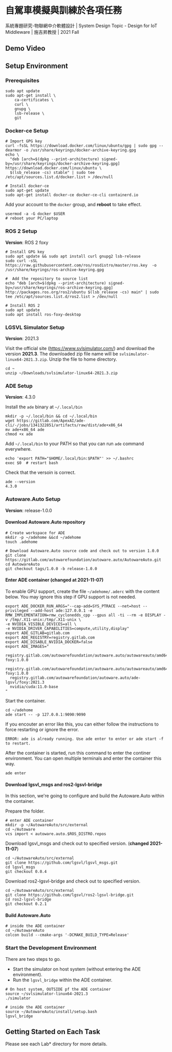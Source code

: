 # 自駕車模擬與訓練於各項任務
系統專題研究-物聯網中介軟體設計 | System Design Topic - Design for IoT Middleware | 施吉昇教授 | 2021 Fall

## Demo Video

## Setup Environment

### Prerequisites

```shell=sh
sudo apt update
sudo apt-get install \
    ca-certificates \
    curl \
    gnupg \
    lsb-release \
    git
```


### Docker-ce Setup

```shell=sh
# Import GPG key
curl -fsSL https://download.docker.com/linux/ubuntu/gpg | sudo gpg --dearmor -o /usr/share/keyrings/docker-archive-keyring.gpg
echo \
  "deb [arch=$(dpkg --print-architecture) signed-by=/usr/share/keyrings/docker-archive-keyring.gpg] https://download.docker.com/linux/ubuntu \
  $(lsb_release -cs) stable" | sudo tee /etc/apt/sources.list.d/docker.list > /dev/null

# Install docker-ce
sudo apt-get update
sudo apt-get install docker-ce docker-ce-cli containerd.io
```

Add your account to the `docker` group, and **reboot** to take effect.

```shell=sh
usermod -a -G docker $USER
# reboot your PC/laptop
```

### ROS 2 Setup

**Version**: ROS 2 foxy

```shell=sh
# Install GPG key
sudo apt update && sudo apt install curl gnupg2 lsb-release
sudo curl -sSL https://raw.githubusercontent.com/ros/rosdistro/master/ros.key  -o /usr/share/keyrings/ros-archive-keyring.gpg

#  Add the repository to source list
echo "deb [arch=$(dpkg --print-architecture) signed-by=/usr/share/keyrings/ros-archive-keyring.gpg] http://packages.ros.org/ros2/ubuntu $(lsb_release -cs) main" | sudo tee /etc/apt/sources.list.d/ros2.list > /dev/null

# Install ROS 2
sudo apt update
sudo apt install ros-foxy-desktop
```

### LGSVL Simulator Setup

**Version**: 2021.3

Visit the official site (https://www.svlsimulator.com/) and download the version **2021.3**. The downloaded zip file name will be `svlsimulator-linux64-2021.3.zip`. Unzip the file to home directory.

```shell=sh
cd ~
unzip ~/Downloads/svlsimulator-linux64-2021.3.zip
```

### ADE Setup

**Version**: 4.3.0

Install the `ade` binary at `~/.local/bin`

```shell=sh
mkdir -p ~/.local/bin && cd ~/.local/bin
wget https://gitlab.com/ApexAI/ade-cli/-/jobs/1341322851/artifacts/raw/dist/ade+x86_64
mv ade+x86_64 ade
chmod +x ade
```

Add `~/.local/bin` to your PATH so that you can run `ade` command everywhere.

```shell=sh
echo 'export PATH="$HOME/.local/bin:$PATH"' >> ~/.bashrc
exec $0  # restart bash
```



Check that the versoin is correct.

```shell=sh
ade --version
4.3.0
```

### Autoware.Auto Setup

**Version**: release-1.0.0

#### Download Autoware.Auto repository

```shell=sh
# Create workspace for ADE
mkdir -p ~/adehome &&cd ~/adehome
touch .adehome

# Download Autoware.Auto source code and check out to version 1.0.0
git clone https://gitlab.com/autowarefoundation/autoware.auto/AutowareAuto.git
cd AutowareAuto
git checkout tags/1.0.0 -b release-1.0.0
```

#### Enter ADE container (changed at 2021-11-07)

To enable GPU support, create the file `~/adehome/.aderc` with the content below. You may ignore this step if GPU support is not needed.

```shell=sh
export ADE_DOCKER_RUN_ARGS="--cap-add=SYS_PTRACE --net=host --privileged --add-host ade:127.0.0.1 -e RMW_IMPLEMENTATION=rmw_cyclonedds_cpp --gpus all -ti --rm -e DISPLAY -v /tmp/.X11-unix:/tmp/.X11-unix \
-e NVIDIA_VISIBLE_DEVICES=all \
-e NVIDIA_DRIVER_CAPABILITIES=compute,utility,display"
export ADE_GITLAB=gitlab.com
export ADE_REGISTRY=registry.gitlab.com
export ADE_DISABLE_NVIDIA_DOCKER=false
export ADE_IMAGES="
  registry.gitlab.com/autowarefoundation/autoware.auto/autowareauto/amd64/ade-foxy:1.0.0
  registry.gitlab.com/autowarefoundation/autoware.auto/autowareauto/amd64/binary-foxy:1.0.0
  registry.gitlab.com/autowarefoundation/autoware.auto/ade-lgsvl/foxy:2021.3
  nvidia/cuda:11.0-base
"
```

Start the container.

```shell=sh
cd ~/adehome
ade start -- -p 127.0.0.1:9090:9090
```

If you encouter an error like this, you can either follow the instructions to force restarting or ignore the error.

~~~
ERROR: ade is already running. Use ade enter to enter or ade start -f to restart.
~~~


After the container is started, run this command to enter the continer environment. You can open multiple terminals and enter the container this way.

```shell=sh
ade enter
```

#### Download lgsvl_msgs and ros2-lgsvl-bridge

In this section, we're going to configure and build the Autoware.Auto within the container.

Prepare the folder.

```shell=sh
# enter ADE container
mkdir -p ~/AutowareAuto/src/external
cd ~/Autoware
vcs import < autoware.auto.$ROS_DISTRO.repos
```

Download lgsvl_msgs and check out to specified version. (**changed 2021-11-07**)

```shell=sh
cd ~/AutowareAuto/src/external
git clone https://github.com/lgsvl/lgsvl_msgs.git
cd lgsvl_msgs
git checkout 0.0.4
```


Download ros2-lgsvl-bridge and check out to specified version.

```shell=sh
cd ~/AutowareAuto/src/external
git clone https://github.com/lgsvl/ros2-lgsvl-bridge.git
cd ros2-lgsvl-bridge
git checkout 0.2.1
```

#### Build Autoware.Auto

```shell=sh
# inside the ADE container
cd ~/AutowareAuto
colcon build --cmake-args '-DCMAKE_BUILD_TYPE=Release'
```


### Start the Development Environment

There are two steps to go.
- Start the simulator on host system (without entering the ADE environment).
- Run the `lgsvl_bridge` within the ADE container.


```shell=sh
# On host system, OUTSIDE pf the ADE container
source ~/svlsimulator-linux64-2021.3
./simulator
```

```shell=sh
# inside the ADE container
source ~/AutowareAuto/install/setup.bash
lgsvl_bridge
```

## Getting Started on Each Task
Please see each Lab* directory for more details.

